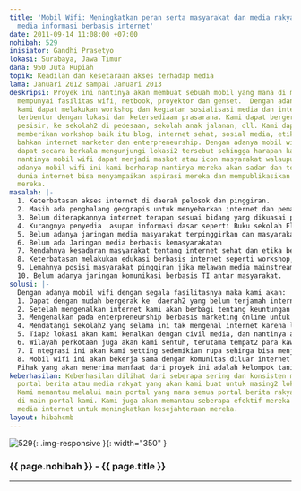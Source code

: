 ```yaml
---
title: 'Mobil Wifi: Meningkatkan peran serta masyarakat dan media rakyat dengan sarana
  media informasi berbasis internet'
date: 2011-09-14 11:08:00 +07:00
nohibah: 529
inisiator: Gandhi Prasetyo
lokasi: Surabaya, Jawa Timur
dana: 950 Juta Rupiah
topik: Keadilan dan kesetaraan akses terhadap media
lama: Januari 2012 sampai Januari 2013
deskripsi: Proyek ini nantinya akan membuat sebuah mobil yang mana di mobil itu akan
  mempunyai fasilitas wifi, netbook, proyektor dan genset.  Dengan adanya mobil ini,
  kami dapat melakukan workshop dan kegiatan sosialisasi media dan internet tanpa
  terbentur dengan lokasi dan ketersediaan prasarana. Kami dapat bergerak ke daerah
  pesisir, ke sekolah2 di pedesaan, sekolah anak jalanan, dll. Kami dapat dengan lincah
  memberikan workshop baik itu blog, internet sehat, sosial media, etika berinternet
  bahkan internet marketer dan enterpreneurship. Dengan adanya mobil wifi ini kami
  dapat secara berkala mengunjungi lokasi2 tersebut sehingga harapan kami ke depan
  nantinya mobil wifi dapat menjadi maskot atau icon masyarakat walaupun Cuma di pinggiran.  Dengan
  adanya mobil wifi ini kami berharap nantinya mereka akan sadar dan terbuka, bahwa
  dunia internet bisa menyampaikan aspirasi mereka dan mempublikasikan sumber daya
  mereka.
masalah: |-
  1. Keterbatasan akses internet di daerah pelosok dan pinggiran.
  2. Masih ada penghalang geograpis untuk menyebarkan internet dan pemanfaatannya
  3. Belum diterapkannya internet terapan sesuai bidang yang dikuasai penduduk tsb (e-learning, media online, marketing online, enterprenenur, dll)
  4. Kurangnya penyedia  asupan informasi dasar seperti Buku sekolah Elektronik dll untuk masyarakat pinggiran dan kaum tertentu.
  5. Belum adanya jaringan media masyarakat terpinggirkan dan masyarakat non internet sebagai media balancing
  6. Belum ada Jaringan media berbasis kemasyarakatan
  7. Rendahnya kesadaran masyarakat tentang internet sehat dan etika berinternet. Sosialisasi tentang sosial media/jejaring sosial sangat minim.
  8. Keterbatasan melakukan edukasi berbasis internet seperti workshop, go-blog, multimedia, jaringan, instalasi dan pengenalan komputer dll dikarenakan LOKASI dan keterbatasan TEMPAT yg tidak terjangkau BTS atau jaringan internet.
  9. Lemahnya posisi masyarakat pinggiran jika melawan media mainstream, masyarakat perlu mendapat bahwa mereka bisa menjadi civil media secara online.
  10. Belum adanya jaringan komunikasi berbasis TI antar masyarakat.
solusi: |-
  Dengan adanya mobil wifi dengan segala fasilitasnya maka kami akan:
  1. Dapat dengan mudah bergerak ke  daerah2 yang belum terjamah internet baik itu sekolah, kampung, desa, kelompok2 tani,nelayan, anak jalanan dll
  2. Setelah mengenalkan internet kami akan berbagi tentang keuntungan dan manfaat internet disesuaikan dengan kondisi mereka
  3. Mengenalkan pada enterpreneurship berbasis marketing online untuk masyarakat yang daerahnya mempunyai potensi sumber daya yang bisa dijual
  4. Mendatangi sekolah2 yang selama ini tak mengenal internet karena lokasi dan sarana yang tidak memadai.
  5. Tiap2 lokasi akan kami kenalkan dengan civil media, dan nantinya akan kami integrasikan dalam sebuah jaringan yang saling terhubung.
  6. Wilayah perkotaan juga akan kami sentuh, terutama tempat2 para kawula muda berkumpul.
  7. I ntegrasi ini akan kami setting sedemikian rupa sehinga bisa menjadi balancing media mainstream.
  8. Mobil wifi ini akan bekerja sama dengan komunitas diluar internet seperti lingkungan hidup, anak2 inklusi, difabel, dll.
  Pihak yang akan menerima manfaat dari proyek ini adalah kelompok tani dan nelayan surabaya dan sekitarnya, kelompok pelajar dari sd-sma surabaya dan sekitarnya, kelompok belajar anak jalanan surabaya dan sekitarnya, kelompok masyarakat disemua lokasi surabaya dan sekitarnya, pemerintah baik daerah maupun pusat khususnya instansi terkait, sodara2 inklusi dan difabel, kaum muda surabaya, penggiat internet nasional, vendor/sponsor, semua kalangan.
keberhasilan: Keberhasilan dilihat dari seberapa sering dan konsisten mereka mengupdate
  portal berita atau media rakyat yang akan kami buat untuk masing2 lokasi yang spesifik.
  Kami memantau melalui main portal yang mana semua portal berita rakyat itu bermuara
  di main portal kami. Kami juga akan memantau seberapa efektif mereka memanfaatkan
  media internet untuk meningkatkan kesejahteraan mereka.
layout: hibahcmb
---
```


![529](/static/img/hibahcmb/529.png){: .img-responsive }{: width="350" }

### {{ page.nohibah }} - {{ page.title }}

---

